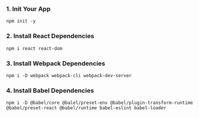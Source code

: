 ### 1. Init Your App
```
npm init -y
```

### 2. Install React Dependencies
```
npm i react react-dom
```

### 3. Install Webpack Dependencies
```
npm i -D webpack webpack-cli webpack-dev-server
```

### 4. Install Babel Dependencies
```
npm i -D @babel/core @balel/preset-env @babel/plugin-transform-runtime @babel/preset-react @babel/runtime babel-eslint babel-loader
```
